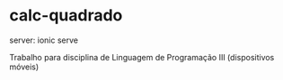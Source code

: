 # calc-quadrado

server: ionic serve

Trabalho para disciplina de Linguagem de Programação III (dispositivos móveis)

